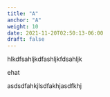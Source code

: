```yaml
---
title: "A"
anchor: "A"
weight: 10
date: 2021-11-20T02:50:13-06:00
draft: false
---
```


hlkdfsahljkdfashljkfdsahljk


ehat

asdsdfahkjlsdfakhjasdfkhj